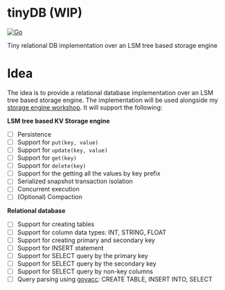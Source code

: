 # tinyDB (WIP)
[![Go](https://github.com/SarthakMakhija/tinyDB/actions/workflows/build.yml/badge.svg)](https://github.com/SarthakMakhija/tinyDB/actions/workflows/build.yml)

Tiny relational DB implementation over an LSM tree based storage engine

# Idea

The idea is to provide a relational database implementation over an LSM tree based storage engine. The implementation will be used alongside my [storage engine workshop](https://github.com/SarthakMakhija/storage-engine-workshop-template).
It will support the following:

**LSM tree based KV Storage engine**

- [ ] Persistence
- [ ] Support for `put(key, value)`
- [ ] Support for `update(key, value)`
- [ ] Support for `get(key)`
- [ ] Support for `delete(key)`
- [ ] Support for the getting all the values by key prefix
- [ ] Serialized snapshot transaction isolation
- [ ] Concurrent execution
- [ ] (Optional) Compaction

**Relational database**

- [ ] Support for creating tables
- [ ] Support for column data types: INT, STRING, FLOAT
- [ ] Support for creating primary and secondary key
- [ ] Support for INSERT statement
- [ ] Support for SELECT query by the primary key 
- [ ] Support for SELECT query by the secondary key 
- [ ] Support for SELECT query by non-key columns
- [ ] Query parsing using [goyacc](https://pkg.go.dev/golang.org/x/tools/cmd/goyacc): CREATE TABLE, INSERT INTO, SELECT
